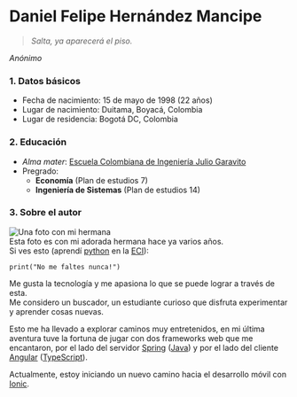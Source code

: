 # Daniel Felipe Hernández Mancipe

> *Salta, ya aparecerá el piso.*

*Anónimo*

### 1. Datos básicos
- Fecha de nacimiento: 15 de mayo de 1998 (22 años)
- Lugar de nacimiento: Duitama, Boyacá, Colombia
- Lugar de residencia: Bogotá DC, Colombia

### 2. Educación
- *Alma mater*: [Escuela Colombiana de Ingeniería Julio Garavito][eci]
- Pregrado:
	* **Economía** (Plan de estudios 7)
	* **Ingeniería de Sistemas** (Plan de estudios 14)

### 3. Sobre el autor
![Una foto con mi hermana][img]\
Esta foto es con mi adorada hermana hace ya varios años.\
Si ves esto (aprendí [python][0] en la [ECI][eci]):
```
print("No me faltes nunca!")
```

Me gusta la tecnología y me apasiona lo que se puede lograr a través de esta.\
Me considero un buscador, un estudiante curioso que disfruta experimentar y aprender cosas nuevas.

Esto me ha llevado a explorar caminos muy entretenidos, en mi última aventura tuve la fortuna de
jugar con dos frameworks web que me encantaron, por el lado del servidor [Spring][1] ([Java][1.1]) y por el 
lado del cliente [Angular][2] ([TypeScript][2.1]).

Actualmente, estoy iniciando un nuevo camino hacia el desarrollo móvil con [Ionic][3].

[eci]: https://www.escuelaing.edu.co/es/ "ECI"
[0]: https://www.python.org/
[1]: https://spring.io/
[1.1]: https://www.java.com/es/
[2]: https://angular.io/
[2.1]: https://www.typescriptlang.org/
[3]: https://ionicframework.com/
[img]: https://avatars1.githubusercontent.com/u/46784330?s=400&u=3eaef59a9df7bd7de66792028f30891c87b9ae76&v=4
